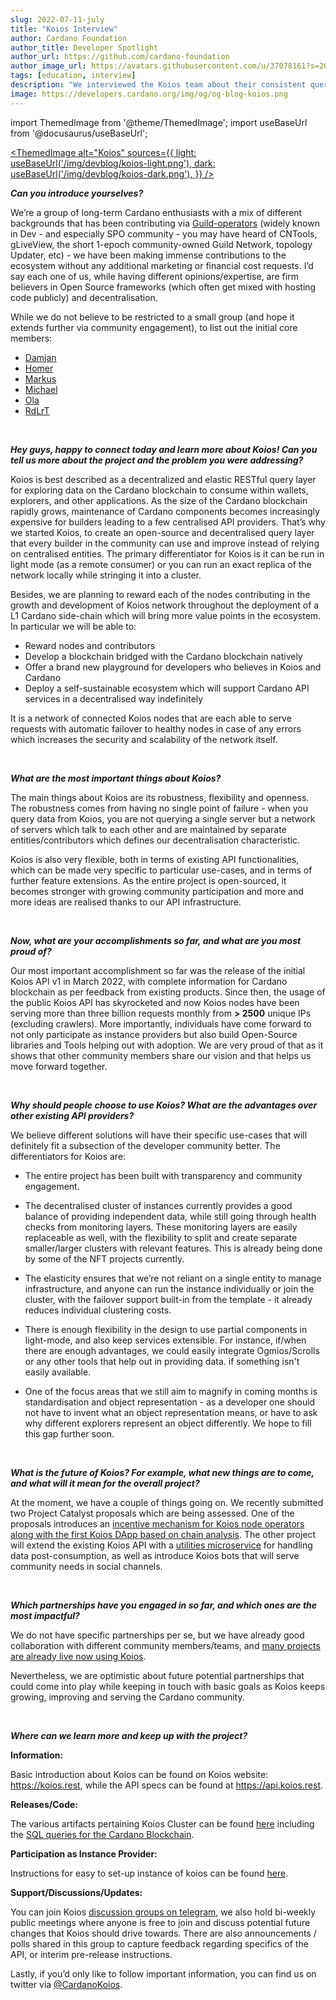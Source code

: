 ```yaml
---
slug: 2022-07-11-july
title: "Koios Interview"
author: Cardano Foundation
author_title: Developer Spotlight
author_url: https://github.com/cardano-foundation
author_image_url: https://avatars.githubusercontent.com/u/37078161?s=200&v=4
tags: [education, interview]
description: "We interviewed the Koios team about their consistent query layer for Cardano's developers to build upon, with multiple, redundant endpoints that allow for easy scalability."
image: https://developers.cardano.org/img/og/og-blog-koios.png
---
```


import ThemedImage from '@theme/ThemedImage';
import useBaseUrl from '@docusaurus/useBaseUrl';

 [<ThemedImage
alt="Koios"
sources={{
    light: useBaseUrl('/img/devblog/koios-light.png'),
    dark: useBaseUrl('/img/devblog/koios-dark.png'),
  }}
/>](https://www.koios.rest)

**_Can you introduce yourselves?_**

We’re a group of long-term Cardano enthusiasts with a mix of different backgrounds that has been contributing via [Guild-operators](https://github.com/cardano-community/guild-operators/graphs/contributors) 
(widely known in Dev - and especially SPO community - you may have heard of CNTools, gLiveView, the short 1-epoch community-owned Guild Network, topology Updater, etc) - we have been making immense contributions to the ecosystem without any additional marketing or financial cost requests. I’d say each one of us, while having different opinions/expertise, are firm believers in Open Source frameworks (which often get mixed with hosting code publicly) and decentralisation.

While we do not believe to be restricted to a small group (and hope it extends further via community engagement), to list out the initial core members:

- [Damjan](https://github.com/dostrelith678)
- [Homer](https://github.com/hodlonaut)
- [Markus](https://github.com/gufmar)
- [Michael](https://github.com/redoracle)
- [Ola](https://github.com/Scitz0)
- [RdLrT](https://github.com/rdlrt)

<!-- truncate -->

<br />

**_Hey guys, happy to connect today and learn more about Koios! Can you tell us more about the project and the problem you were addressing?_**

Koios is best described as a decentralized and elastic RESTful query layer for exploring data on the Cardano blockchain to consume within wallets, explorers, and other applications. 
As the size of the Cardano blockchain rapidly grows, maintenance of Cardano components becomes increasingly expensive for builders leading to a few centralised API providers. That’s why we started Koios, to create an open-source and decentralised query layer that every builder in the community can use and improve instead of relying on centralised entities. 
The primary differentiator for Koios is it can be run in light mode (as a remote consumer) or you can run an exact replica of the network locally while stringing it into a cluster.

Besides, we are planning to reward each of the nodes contributing in the growth and development of Koios network throughout the deployment of a L1 Cardano side-chain which will bring more value points in the ecosystem.
In particular we will be able to:

- Reward nodes and contributors
- Develop a blockchain bridged with the Cardano blockchain natively
- Offer a brand new playground for developers who believes in Koios and Cardano
- Deploy a self-sustainable ecosystem which will support Cardano API services in a decentralised way indefinitely

It is a network of connected Koios nodes that are each able to serve requests with automatic failover to healthy nodes in case of any errors which increases the security and scalability of the network itself.

<br />

**_What are the most important things about Koios?_**

The main things about Koios are its robustness, flexibility and openness. The robustness comes from having no single point of failure - when you query data from Koios, you are not querying a single server but a network of servers which talk to each other and are maintained by separate entities/contributors which defines our decentralisation characteristic.

Koios is also very flexible, both in terms of existing API functionalities, which can be made very specific to particular use-cases, and in terms of further feature extensions. As the entire project is open-sourced, it becomes stronger with growing community participation and more and more ideas are realised thanks to our API infrastructure.

<br />

**_Now, what are your accomplishments so far, and what are you most proud of?_**

Our most important accomplishment so far was the release of the initial Koios API v1 in March 2022, with complete information for Cardano blockchain as per feedback from existing products. Since then, the usage of the public Koios API has skyrocketed and now Koios nodes have been serving more than three billion requests monthly from **> 2500** unique IPs (excluding crawlers). More importantly, individuals have come forward to not only participate as instance providers but also build Open-Source libraries and Tools helping out with adoption. We are very proud of that as it shows that other community members share our vision and that helps us move forward together.

<br />

**_Why should people choose to use Koios? What are the advantages over other existing API providers?_**

We believe different solutions will have their specific use-cases that will definitely fit a subsection of the developer community better. The differentiators for Koios are:

- The entire project has been built with transparency and community engagement.

- The decentralised cluster of instances currently provides a good balance of providing independent data, while still going through health checks from monitoring layers. These monitoring layers are easily replaceable as well, with the flexibility to split and create separate smaller/larger clusters with relevant features. This is already being done by some of the NFT projects currently.

- The elasticity ensures that we’re not reliant on a single entity to manage infrastructure, and anyone can run the instance individually or join the cluster, with the failover support built-in from the template - it already reduces individual clustering costs.

- There is enough flexibility in the design to use partial components in light-mode, and also keep services extensible. For instance, if/when there are enough advantages, we could easily integrate Ogmios/Scrolls or any other tools that help out in providing data. if something isn't easily available.

- One of the focus areas that we still aim to magnify in coming months is standardisation and object representation - as a developer one should not have to invent what an object representation means, or have to ask why different explorers represent an object differently. We hope to fill this gap further soon.

<br />

**_What is the future of Koios? For example, what new things are to come, and what will it mean for the overall project?_**

At the moment, we have a couple of things going on. We recently submitted two Project Catalyst proposals which are being assessed. One of the proposals introduces an [incentive mechanism for Koios node operators along with the first Koios DApp based on chain analysis](https://cardano.ideascale.com/c/idea/419448). The other project will extend the existing Koios API with a [utilities microservice](https://cardano.ideascale.com/c/idea/416830) for handling data post-consumption, as well as introduce Koios bots that will serve community needs in social channels.

<br />

**_Which partnerships have you engaged in so far, and which ones are the most impactful?_**

We do not have specific partnerships per se, but we have already good collaboration with different community members/teams, and [many projects are already live now using Koios](https://api.koios.rest/#overview--community-projects).

Nevertheless, we are optimistic about future potential partnerships that could come into play while keeping in touch with basic goals as Koios keeps growing, improving and serving the Cardano community.

<br />

**_Where can we learn more and keep up with the project?_**

**Information:**

Basic introduction about Koios can be found on Koios website: https://koios.rest, while the API specs can be found at https://api.koios.rest.

**Releases/Code:**

The various artifacts pertaining Koios Cluster can be found [here](https://github.com/cardano-community/koios-artifacts) including the [SQL queries for the Cardano Blockchain](https://github.com/cardano-community/koios-artifacts/tree/main/files/grest/rpc).

**Participation as Instance Provider:**

Instructions for easy to set-up instance of koios can be found [here](https://cardano-community.github.io/guild-operators/Build/grest/).

**Support/Discussions/Updates:**

You can join Koios [discussion groups on telegram](https://t.me/CardanoKoios), we also hold bi-weekly public meetings where anyone is free to join and discuss potential future changes that Koios should drive towards. There are also announcements / polls shared in this group to capture feedback regarding specifics of the API, or interim pre-release instructions.

Lastly, if you’d only like to follow important information, you can find us on twitter via [@CardanoKoios](https://twitter.com/CardanoKoios).